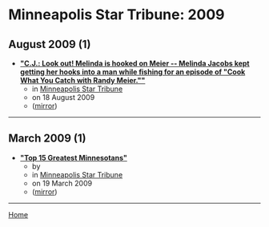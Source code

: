 # Minneapolis Star Tribune: 2009

## August 2009 (1)

 - [**"C.J.: Look out! Melinda is hooked on Meier -- Melinda Jacobs kept getting her hooks into a man while fishing for an episode of "Cook What You Catch with Randy Meier.""**](https://www.startribune.com/look-out-melinda-is-hooked-on-meier/34778854/)
    - in [Minneapolis Star Tribune](../../../publications/k-o/minneapolis-star-tribune/index.md)
    - on 18 August 2009
    - ([mirror](https://web.archive.org/web/*/https://www.startribune.com/look-out-melinda-is-hooked-on-meier/34778854/))

----

## March 2009 (1)

 - [**"Top 15 Greatest Minnesotans"**](https://www.startribune.com/top-15-greatest-minnesotans/41478052/)
    - by 
    - in [Minneapolis Star Tribune](../../../publications/k-o/minneapolis-star-tribune/index.md)
    - on 19 March 2009
    - ([mirror](https://web.archive.org/web/*/https://www.startribune.com/top-15-greatest-minnesotans/41478052/))

----

[Home](../index.md)
